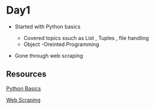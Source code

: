 # Day1 

- Started with Python basics
    - Covered topics ssuch as List , Tuples , file handling
    - Object -Oreinted Programming

- Gone through web scraping 

## Resources
 [Python Basics](https://youtu.be/XKHEtdqhLK8?si=YacwR--bCPygpWbc) 

 [Web Scraping](https://youtu.be/ng2o98k983k?si=SsRFHLaUjo4Qwyml)